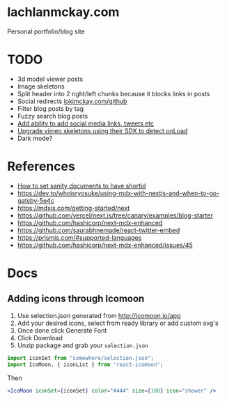 # lachlanmckay.com

Personal portfolio/blog site

# TODO

- 3d model viewer posts
- Image skeletons
- Split header into 2 right/left chunks because it blocks links in posts
- Social redirects [lokimckay.com/github](lokimckay.com/github)
- Filter blog posts by tag
- Fuzzy search blog posts
- [Add ability to add social media links, tweets etc](https://github.com/saurabhnemade/react-twitter-embed)
- [Upgrade vimeo skeletons using their SDK to detect onLoad](https://developer.vimeo.com/player/sdk/basics)
- Dark mode?

# References

- [How to set sanity documents to have shortid](https://www.youtube.com/watch?v=Tn2lhSYtRrc)
- https://dev.to/whoisryosuke/using-mdx-with-nextjs-and-when-to-go-gatsby-5e4c
- https://mdxjs.com/getting-started/next
- https://github.com/vercel/next.js/tree/canary/examples/blog-starter
- https://github.com/hashicorp/next-mdx-enhanced
- https://github.com/saurabhnemade/react-twitter-embed
- https://prismjs.com/#supported-languages
- https://github.com/hashicorp/next-mdx-enhanced/issues/45

# Docs

## Adding icons through Icomoon

1. Use selection.json generated from http://icomoon.io/app
1. Add your desired icons, select from ready library or add custom svg's
1. Once done click Generate Font
1. Click Download
1. Unzip package and grab your `selection.json`

```jsx
import iconSet from "somewhere/selection.json";
import IcoMoon, { iconList } from "react-icomoon";
```

Then

```jsx
<IcoMoon iconSet={iconSet} color="#444" size={100} icon="shower" />
```
